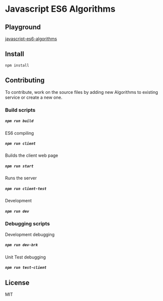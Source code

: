 # Javascript ES6 Algorithms

## Playground
[javascript-es6-algorithms](https://javascript-es6-algorithms.herokuapp.com/)


## Install
```
npm install
```

## Contributing

To contribute, work on the source files by adding new Algorithms to existing service or create a new one.

### Build scripts

##### `npm run build`

ES6 compiling

##### `npm run client`

Builds the client web page

##### `npm run start`

Runs the server

##### `npm run client-test`

Development

##### `npm run dev`

### Debugging scripts

Development debugging

##### `npm run dev-brk`

Unit Test debugging

##### `npm run test-client`


## License

MIT
